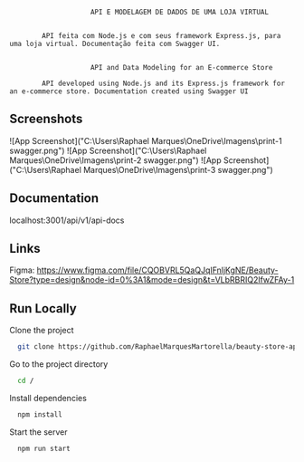                         API E MODELAGEM DE DADOS DE UMA LOJA VIRTUAL


            API feita com Node.js e com seus framework Express.js, para uma loja virtual. Documentação feita com Swagger UI.


                        API and Data Modeling for an E-commerce Store
                        
            API developed using Node.js and its Express.js framework for an e-commerce store. Documentation created using Swagger UI

                                








## Screenshots

![App Screenshot]("C:\Users\Raphael Marques\OneDrive\Imagens\print-1 swagger.png")
![App Screenshot]("C:\Users\Raphael Marques\OneDrive\Imagens\print-2 swagger.png")
![App Screenshot]("C:\Users\Raphael Marques\OneDrive\Imagens\print-3 swagger.png")



## Documentation

localhost:3001/api/v1/api-docs
## Links

Figma: https://www.figma.com/file/CQOBVRL5QaQJqIFnljKgNE/Beauty-Store?type=design&node-id=0%3A1&mode=design&t=VLbRBRIQ2lfwZFAy-1
## Run Locally

Clone the project

```bash
  git clone https://github.com/RaphaelMarquesMartorella/beauty-store-api.git
```

Go to the project directory

```bash
  cd /
```

Install dependencies

```bash
  npm install
```

Start the server

```bash
  npm run start
```

